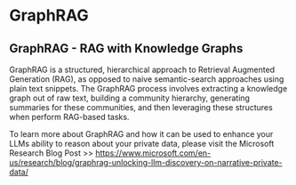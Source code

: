 # GraphRAG
## GraphRAG - RAG with Knowledge Graphs

GraphRAG is a structured, hierarchical approach to Retrieval Augmented Generation (RAG), as opposed to naive semantic-search approaches using plain text snippets. The GraphRAG process involves extracting a knowledge graph out of raw text, building a community hierarchy, generating summaries for these communities, and then leveraging these structures when perform RAG-based tasks.

To learn more about GraphRAG and how it can be used to enhance your LLMs ability to reason about your private data, please visit the Microsoft Research Blog Post >> https://www.microsoft.com/en-us/research/blog/graphrag-unlocking-llm-discovery-on-narrative-private-data/

